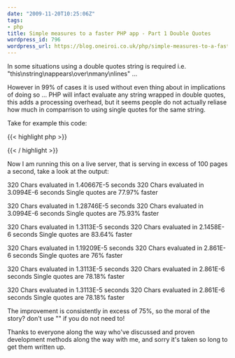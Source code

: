 ```yaml
---
date: "2009-11-20T10:25:06Z"
tags:
- php
title: Simple measures to a faster PHP app - Part 1 Double Quotes
wordpress_id: 796
wordpress_url: https://blog.oneiroi.co.uk/php/simple-measures-to-a-faster-php-app-part-1-double-quotes
---
```

In some situations using a double quotes string is required i.e. "this\nstring\nappears\over\nmany\nlines" ...

However in 99% of cases it is used without even thing about in implications of doing so ... PHP will infact evaluate any string wrapped in double quotes, this adds a processing overhead, but it seems people do not actually reliase how much in comparrison to using single quotes for the same string.

Take for example this code:

{{< highlight php >}}
<?PHP
/**
 * double-quotes-are-bad.php ~ D.Busby (Saiweb.co.uk)
 **/
$start = microtime(true);
$var = "This is a stiring it may not actually have anything to be parse within"
        .       " However the issue remains that infact php will attempt to evaluate every char"
        .       " In this string, which in this example may not be so bad, as it's just one string"
        .       " In one file, buit imagine what happens when every string in your webapp uses double quotes";
$end = microtime(true);
$len = strlen($var);
$res = round($end-$start,10);
echo $len.' Chars evaluated in '.$res.' seconds'."\n";

$start = microtime(true);
$var = 'This is a stiring it may not actually have anything to be parse within'
        .       ' However the issue remains that infact php will attempt to evaluate every char'
        .       ' In this string, which in this example may not be so bad, as it\'s just one string'
        .       ' In one file, buit imagine what happens when every string in your webapp uses double quotes';
$end = microtime(true);
$len = strlen($var);
$res2 = round($end-$start,10);

echo $len.' Chars evaluated in '.$res2.' seconds'."\n";

$speed = round((1 - $res2/$res) * 100,2);

echo 'Single quotes are '.$speed.'% faster'."\n";

?>
{{< / highlight >}}


Now I am running this on a live server, that is serving in excess of 100 pages a second, take a look at the output:

320 Chars evaluated in 1.40667E-5 seconds
320 Chars evaluated in 3.0994E-6 seconds
Single quotes are 77.97% faster

320 Chars evaluated in 1.28746E-5 seconds
320 Chars evaluated in 3.0994E-6 seconds
Single quotes are 75.93% faster

320 Chars evaluated in 1.3113E-5 seconds
320 Chars evaluated in 2.1458E-6 seconds
Single quotes are 83.64% faster

320 Chars evaluated in 1.19209E-5 seconds
320 Chars evaluated in 2.861E-6 seconds
Single quotes are 76% faster

320 Chars evaluated in 1.3113E-5 seconds
320 Chars evaluated in 2.861E-6 seconds
Single quotes are 78.18% faster

320 Chars evaluated in 1.3113E-5 seconds
320 Chars evaluated in 2.861E-6 seconds
Single quotes are 78.18% faster

The improvement is consistently in excess of 75%, so the moral of the story? don't use "" if you do not need to!

Thanks to everyone along the way who've discussed and proven development methods along the way with me, and sorry it's taken so long to get them written up.


